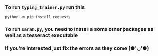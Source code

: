 ### To run ```typing_trainer.py``` run this
```python -m pip install requests```
### To run ```sarah.py```, you need to install a some other packages as well as a tesseract executable
### If you're interested just fix the errors as they come (●'◡'●)